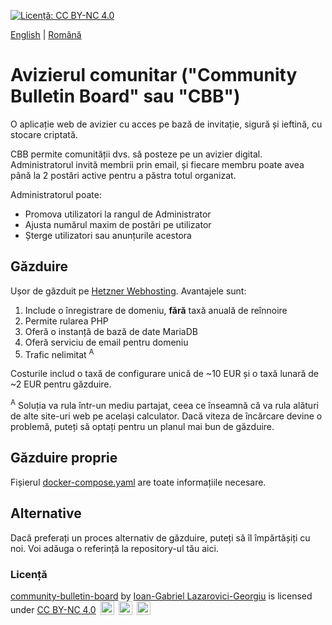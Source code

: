 [![Licență: CC BY-NC 4.0](https://licensebuttons.net/l/by-nc/4.0/80x15.png)](https://creativecommons.org/licenses/by-nc/4.0/)

[English](./README.md) | [Română](./README.ro.md)

# Avizierul comunitar ("Community Bulletin Board" sau "CBB")

O aplicație web de avizier cu acces pe bază de invitație, sigură și ieftină, cu stocare criptată.

CBB permite comunității dvs. să posteze pe un avizier digital. Administratorul invită membrii prin email, și
fiecare membru poate avea până la 2 postări active pentru a păstra totul organizat.

Administratorul poate:

* Promova utilizatori la rangul de Administrator
* Ajusta numărul maxim de postări pe utilizator
* Șterge utilizatori sau anunțurile acestora

## Găzduire

Ușor de găzduit pe [Hetzner Webhosting](https://www.hetzner.com/webhosting/). Avantajele sunt:

1. Include o înregistrare de domeniu, **fără** taxă anuală de reînnoire
2. Permite rularea PHP
3. Oferă o instanță de bază de date MariaDB
4. Oferă serviciu de email pentru domeniu
5. Trafic nelimitat <sup>A</sup>

Costurile includ o taxă de configurare unică de ~10 EUR și o taxă lunară de ~2 EUR pentru găzduire.

<sup>A</sup> Soluția va rula într-un mediu partajat, ceea ce înseamnă că va rula alături de alte site-uri web pe
același calculator. Dacă viteza de încărcare devine o problemă, puteți să optați pentru un planul mai bun de găzduire.

## Găzduire proprie

Fișierul [docker-compose.yaml](./docker-compose-all.yaml) are toate informațiile necesare.

## Alternative

Dacă preferați un proces alternativ de găzduire, puteți să îl împărtășiți cu noi. Voi adăuga o referință la
repository-ul tău aici.

### Licență

<p>
<a property="dct:title" rel="cc:attributionURL" href="https://github.com/manufacturist/community-bulletin-board">community-bulletin-board</a> by 
<a rel="cc:attributionURL dct:creator" property="cc:attributionName" href="https://github.com/manufacturist/"> Ioan-Gabriel Lazarovici-Georgiu</a> is licensed under 
<a href="https://creativecommons.org/licenses/by-nc/4.0" target="_blank" rel="license noopener noreferrer" style="display:inline-block;"> CC BY-NC 4.0</a>
<img style="height:22px!important;margin-left:3px;vertical-align:text-bottom;" src="https://mirrors.creativecommons.org/presskit/icons/cc.svg" alt="">
<img style="height:22px!important;margin-left:3px;vertical-align:text-bottom;" src="https://mirrors.creativecommons.org/presskit/icons/by.svg" alt="">
<img style="height:22px!important;margin-left:3px;vertical-align:text-bottom;" src="https://mirrors.creativecommons.org/presskit/icons/nc.svg" alt="">
</p>